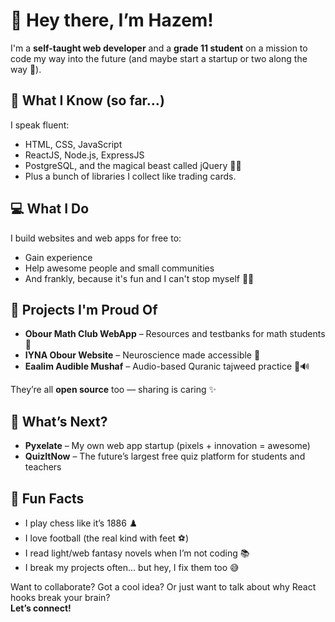 <h1>👋 Hey there, I’m Hazem!</h1>

  <div class="section">
    <p>
      I'm a <strong>self-taught web developer</strong> and a <strong>grade 11 student</strong> on a mission to code my way into the future 
      (and maybe start a startup or two along the way 👀).
    </p>
  </div>

  <div class="section">
    <h2>🧠 What I Know (so far…)</h2>
    <p>I speak fluent:</p>
    <ul>
      <li><span class="highlight">HTML</span>, <span class="highlight">CSS</span>, <span class="highlight">JavaScript</span></li>
      <li><span class="highlight">ReactJS</span>, <span class="highlight">Node.js</span>, <span class="highlight">ExpressJS</span></li>
      <li><span class="highlight">PostgreSQL</span>, and the magical beast called <span class="highlight">jQuery</span> 🧙‍♂️</li>
      <li>Plus a bunch of libraries I collect like trading cards.</li>
    </ul>
  </div>

  <div class="section">
    <h2>💻 What I Do</h2>
    <p>
      I build websites and web apps for free to:
      <ul>
        <li>Gain experience</li>
        <li>Help awesome people and small communities</li>
        <li>And frankly, because it's fun and I can't stop myself 🤷‍♂️</li>
      </ul>
    </p>
  </div>

  <div class="section">
    <h2>🚀 Projects I'm Proud Of</h2>
    <ul>
      <li><strong>Obour Math Club WebApp</strong> – Resources and testbanks for math students 📘</li>
      <li><strong>IYNA Obour Website</strong> – Neuroscience made accessible 🧠</li>
      <li><strong>Eaalim Audible Mushaf</strong> – Audio-based Quranic tajweed practice 📖🔊</li>
    </ul>
    <p>They’re all <strong>open source</strong> too — sharing is caring ✨</p>
  </div>

  <div class="section">
    <h2>🌱 What’s Next?</h2>
    <ul>
      <li><strong>Pyxelate</strong> – My own web app startup (pixels + innovation = awesome)</li>
      <li><strong>QuizItNow</strong> – The future’s largest free quiz platform for students and teachers</li>
    </ul>
  </div>

  <div class="section fun-fact">
    <h2>👀 Fun Facts</h2>
    <ul>
      <li>I play chess like it’s 1886 ♟️</li>
      <li>I love football (the real kind with feet ⚽)</li>
      <li>I read light/web fantasy novels when I’m not coding 📚</li>
      <li>I break my projects often… but hey, I fix them too 😅</li>
    </ul>
  </div>

  <div class="section">
    <p>
      Want to collaborate? Got a cool idea? Or just want to talk about why React hooks break your brain?<br>
      <strong>Let’s connect!</strong>
    </p>
  </div>

</body>
</html>
